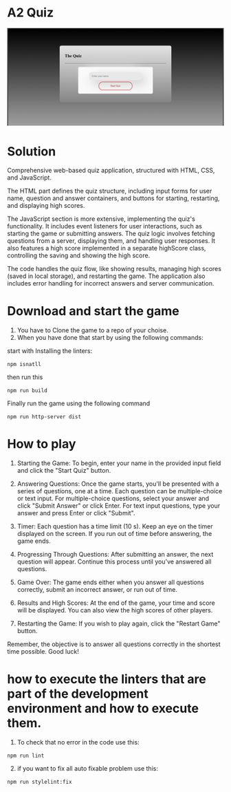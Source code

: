 # A2 Quiz

![Representative Image](src/recourses/representativeImage.png)

# Solution

Comprehensive web-based quiz application, structured with HTML, CSS, and JavaScript.

The HTML part defines the quiz structure, including input forms for user name, question and answer containers, and buttons for starting, restarting, and displaying high scores.

The JavaScript section is more extensive, implementing the quiz's functionality. It includes event listeners for user interactions, such as starting the game or submitting answers. The quiz logic involves fetching questions from a server, displaying them, and handling user responses. It also features a high score implemented in a separate highScore class, controlling the saving and showing the high score.

The code handles the quiz flow, like showing results, managing high scores (saved in local storage), and restarting the game. The application also includes error handling for incorrect answers and server communication.

# Download and start the game

1. You have to Clone the game to a repo of your choise.
2. When you have done that start by using the following commands:

start with Installing the linters:
```
npm isnatll
```
then run this 
```
npm run build
```

Finally run the game using the following command 
```
npm run http-server dist
```

# How to play
1. Starting the Game: To begin, enter your name in the provided input field and click the "Start Quiz" button.

2. Answering Questions: Once the game starts, you'll be presented with a series of questions, one at a time. Each question can be multiple-choice or text input. For multiple-choice questions, select your answer and click "Submit Answer" or click Enter. For text input questions, type your answer and press Enter or click "Submit".

3. Timer: Each question has a time limit (10 s). Keep an eye on the timer displayed on the screen. If you run out of time before answering, the game ends.

4. Progressing Through Questions: After submitting an answer, the next question will appear. Continue this process until you've answered all questions.

5. Game Over: The game ends either when you answer all questions correctly, submit an incorrect answer, or run out of time.

6. Results and High Scores: At the end of the game, your time and score will be displayed. You can also view the high scores of other players.

7. Restarting the Game: If you wish to play again, click the "Restart Game" button.

Remember, the objective is to answer all questions correctly in the shortest time possible. Good luck!

# how to execute the linters that are part of the development environment and how to execute them.

1. To check that no error in the code use this:
```
npm run lint
```
2. if you want to fix all auto fixable problem use this:
```
npm run stylelint:fix
```